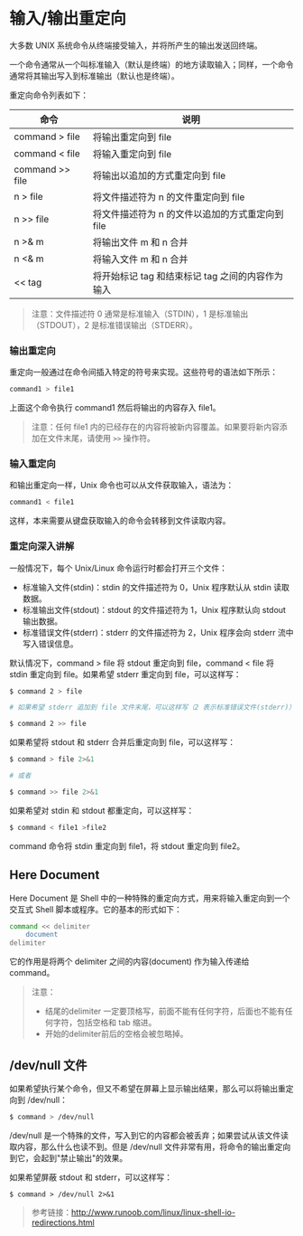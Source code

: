 #  输入/输出重定向

大多数 UNIX 系统命令从终端接受输入，并将所产生的输出发送回终端。

一个命令通常从一个叫标准输入（默认是终端）的地方读取输入；同样，一个命令通常将其输出写入到标准输出（默认也是终端）。

重定向命令列表如下：

| 命令            | 说明                                             |
| --------------- | ------------------------------------------------ |
| command > file  | 将输出重定向到 file                              |
| command < file  | 将输入重定向到 file                              |
| command >> file | 将输出以追加的方式重定向到 file                  |
| n > file        | 将文件描述符为 n 的文件重定向到 file             |
| n >> file       | 将文件描述符为 n 的文件以追加的方式重定向到 file |
| n >& m          | 将输出文件 m 和 n 合并                           |
| n <& m          | 将输入文件 m 和 n 合并                           |
| << tag          | 将开始标记 tag 和结束标记 tag 之间的内容作为输入 |

> 注意：文件描述符 0 通常是标准输入（STDIN），1 是标准输出（STDOUT），2 是标准错误输出（STDERR）。

###  输出重定向

重定向一般通过在命令间插入特定的符号来实现。这些符号的语法如下所示：

```bash
command1 > file1
```

上面这个命令执行 command1 然后将输出的内容存入 file1。

> 注意：任何 file1 内的已经存在的内容将被新内容覆盖。如果要将新内容添加在文件末尾，请使用 `>>` 操作符。

###  输入重定向

和输出重定向一样，Unix 命令也可以从文件获取输入，语法为：

```bash
command1 < file1
```

这样，本来需要从键盘获取输入的命令会转移到文件读取内容。

### 重定向深入讲解

一般情况下，每个 Unix/Linux 命令运行时都会打开三个文件：

- 标准输入文件(stdin)：stdin 的文件描述符为 0，Unix 程序默认从 stdin 读取数据。
- 标准输出文件(stdout)：stdout 的文件描述符为 1，Unix 程序默认向 stdout 输出数据。
- 标准错误文件(stderr)：stderr 的文件描述符为 2，Unix 程序会向 stderr 流中写入错误信息。

默认情况下，command > file 将 stdout 重定向到 file，command < file 将 stdin 重定向到 file。如果希望 stderr 重定向到 file，可以这样写：

```bash
$ command 2 > file

# 如果希望 stderr 追加到 file 文件末尾，可以这样写（2 表示标准错误文件(stderr)）：

$ command 2 >> file
```

如果希望将 stdout 和 stderr 合并后重定向到 file，可以这样写：

```bash
$ command > file 2>&1

# 或者

$ command >> file 2>&1
```

如果希望对 stdin 和 stdout 都重定向，可以这样写：

```bash
$ command < file1 >file2
```

command 命令将 stdin 重定向到 file1，将 stdout 重定向到 file2。

## Here Document

Here Document 是 Shell 中的一种特殊的重定向方式，用来将输入重定向到一个交互式 Shell 脚本或程序。它的基本的形式如下：

```bash
command << delimiter
    document
delimiter
```

它的作用是将两个 delimiter 之间的内容(document) 作为输入传递给 command。

>注意：
>
>- 结尾的delimiter 一定要顶格写，前面不能有任何字符，后面也不能有任何字符，包括空格和 tab 缩进。
>- 开始的delimiter前后的空格会被忽略掉。

## /dev/null 文件

如果希望执行某个命令，但又不希望在屏幕上显示输出结果，那么可以将输出重定向到 /dev/null：

```bash
$ command > /dev/null
```

/dev/null 是一个特殊的文件，写入到它的内容都会被丢弃；如果尝试从该文件读取内容，那么什么也读不到。但是 /dev/null 文件非常有用，将命令的输出重定向到它，会起到"禁止输出"的效果。

如果希望屏蔽 stdout 和 stderr，可以这样写：

```
$ command > /dev/null 2>&1
```



> 参考链接：http://www.runoob.com/linux/linux-shell-io-redirections.html